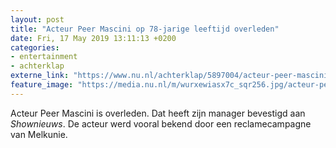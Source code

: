 ```yaml
---
layout: post
title: "Acteur Peer Mascini op 78-jarige leeftijd overleden"
date: Fri, 17 May 2019 13:11:13 +0200
categories: 
- entertainment 
- achterklap 
externe_link: "https://www.nu.nl/achterklap/5897004/acteur-peer-mascini-op-78-jarige-leeftijd-overleden.html"
feature_image: "https://media.nu.nl/m/wurxewiasx7c_sqr256.jpg/acteur-peer-mascini-op-78-jarige-leeftijd-overleden.jpg"
---
```


Acteur Peer Mascini is overleden. Dat heeft zijn manager bevestigd aan <em>Shownieuws</em>. De acteur werd vooral bekend door een reclamecampagne van Melkunie.

